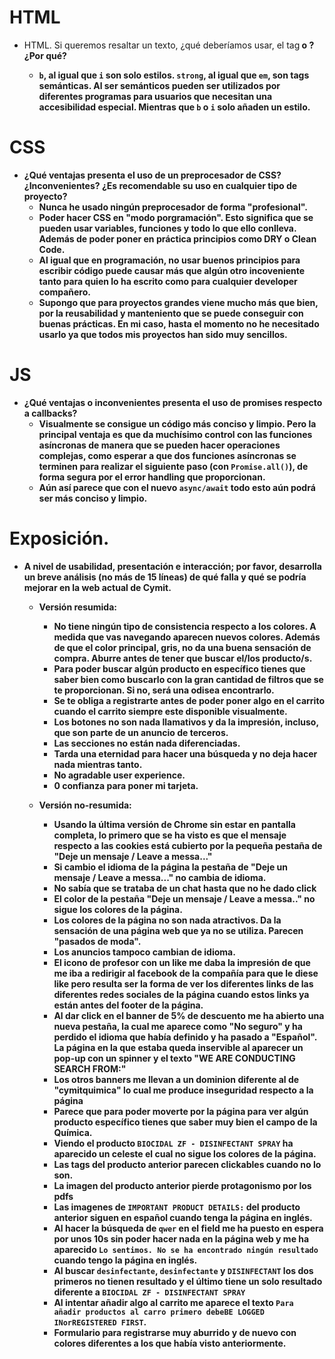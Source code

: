 # HTML
- HTML. Si queremos resaltar un texto, ¿qué deberíamos usar, el tag ​<b>​ o ​<strong>​? ¿Por qué?
  - `b`, al igual que `i` son solo estilos. `strong`, al igual que `em`, son tags semánticas. Al ser semánticos pueden ser utilizados por diferentes programas para usuarios que necesitan una accesibilidad especial. Mientras que `b` o `i` solo añaden un estilo. 

# CSS
- ¿Qué ventajas presenta el uso de un preprocesador de CSS? ¿Inconvenientes? ¿Es recomendable su uso en cualquier tipo de proyecto?
  - Nunca he usado ningún preprocesador de forma "profesional".
  - Poder hacer CSS en "modo porgramación". Esto significa que se pueden usar variables, funciones y todo lo que ello conlleva. Además de poder poner en práctica principios como DRY o Clean Code.
  - Al igual que en programación, no usar buenos principios para escribir código puede causar más que algún otro incoveniente tanto para quien lo ha escrito como para cualquier developer compañero. 
  - Supongo que para proyectos grandes viene mucho más que bien, por la reusabilidad y manteniento que se puede conseguir con buenas prácticas. En mi caso, hasta el momento no he necesitado usarlo ya que todos mis proyectos han sido muy sencillos. 

# JS
- ¿Qué ventajas o inconvenientes presenta el uso de ​promises​ respecto a ​callbacks​?
  - Visualmente se consigue un código más conciso y limpio. Pero la principal ventaja es que da muchísimo control con las funciones asíncronas de manera que se pueden hacer operaciones complejas, como esperar a que dos funciones asíncronas se terminen para realizar el siguiente paso (con `Promise.all()`), de forma segura por el error handling que proporcionan. 
  - Aún así parece que con el nuevo `async/await` todo esto aún podrá ser más conciso y limpio. 

# Exposición. 
- A nivel de usabilidad, presentación e interacción; por favor, desarrolla un breve análisis (no más de 15 líneas) de qué falla y qué se podría mejorar en la web actual de ​Cymit​.

  - Versión resumida: 
    - No tiene ningún tipo de consistencia respecto a los colores. A medida que vas navegando aparecen nuevos colores. Además de que el color principal, gris, no da una buena sensación de compra. Aburre antes de tener que buscar el/los producto/s.
    - Para poder buscar algún producto en específico tienes que saber bien como buscarlo con la gran cantidad de filtros que se te proporcionan. Si no, será una odisea encontrarlo.
    - Se te obliga a registrarte antes de poder poner algo en el carrito cuando el carrito siempre este disponible visualmente.
    - Los botones no son nada llamativos y da la impresión, incluso, que son parte de un anuncio de terceros. 
    - Las secciones no están nada diferenciadas.
    - Tarda una eternidad para hacer una búsqueda y no deja hacer nada mientras tanto. 
    - No agradable user experience.
    - 0 confianza para poner mi tarjeta.


  - Versión no-resumida:
    - Usando la última versión de Chrome sin estar en pantalla completa, lo primero que se ha visto es que el mensaje respecto a las cookies está cubierto por la pequeña pestaña de "Deje un mensaje / Leave a messa..."
    - Si cambio el idioma de la página la pestaña de "Deje un mensaje / Leave a messa..." no cambia de idioma. 
    - No sabía que se trataba de un chat hasta que no he dado click
    - El color de la pestaña "Deje un mensaje / Leave a messa.." no sigue los colores de la página.
    - Los colores de la página no son nada atractivos. Da la sensación de una página web que ya no se utiliza. Parecen "pasados de moda".
    - Los anuncios tampoco cambian de idioma.
    - El icono de profesor con un like me daba la impresión de que me iba a redirigir al facebook de la compañía para que le diese like pero resulta ser la forma de ver los diferentes links de las diferentes redes sociales de la página cuando estos links ya están antes del footer de la página. 
    - Al dar click en el banner de 5% de descuento me ha abierto una nueva pestaña, la cual me aparece como "No seguro" y ha perdido el idioma que había definido y ha pasado a "Español". La página en la que estaba queda inservible al aparecer un pop-up con un spinner y el texto "WE ARE CONDUCTING SEARCH FROM:"
    - Los otros banners me llevan a un dominion diferente al de "cymitquimica" lo cual me produce inseguridad respecto a la página
    - Parece que para poder moverte por la página para ver algún producto específico tienes que saber muy bien el campo de la Química. 
    - Viendo el producto `BIOCIDAL ZF - DISINFECTANT SPRAY` ha aparecido un celeste el cual no sigue los colores de la página. 
    - Las tags del producto anterior parecen clickables cuando no lo son.
    - La imagen del producto anterior pierde protagonismo por los pdfs
    - Las imagenes de `IMPORTANT PRODUCT DETAILS:` del producto anterior siguen en español cuando tenga la página en inglés.
    - Al hacer la búsqueda de `qwer` en el field me ha puesto en espera por unos 10s sin poder hacer nada en la página web y me ha aparecido `Lo sentimos. No se ha encontrado ningún resultado` cuando tengo la página en inglés.
    - Al buscar `desinfectante`, `desinfectante` y `DISINFECTANT` los dos primeros no tienen resultado y el último tiene un solo resultado diferente a `BIOCIDAL ZF - DISINFECTANT SPRAY`
    - Al intentar añadir algo al carrito me aparece el texto `Para añadir productos al carro primero debeBE LOGGED INorREGISTERED FIRST`.
    - Formulario para registrarse muy aburrido y de nuevo con colores diferentes a los que había visto anteriormente.
